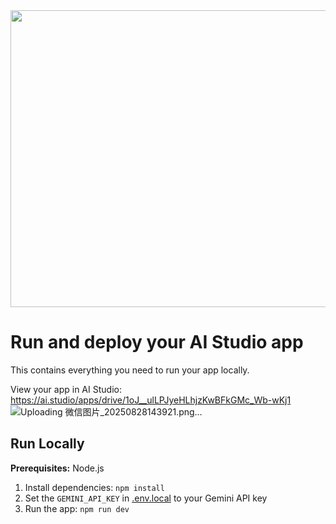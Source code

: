 <div align="center">
<img width="1200" height="475" alt="GHBanner" src="https://github.com/user-attachments/assets/0aa67016-6eaf-458a-adb2-6e31a0763ed6" />
</div>


# Run and deploy your AI Studio app

This contains everything you need to run your app locally.

View your app in AI Studio: https://ai.studio/apps/drive/1oJ__ulLPJyeHLhjzKwBFkGMc_Wb-wKj1
![Uploading 微信图片_20250828143921.png…]()

## Run Locally

**Prerequisites:**  Node.js


1. Install dependencies:
   `npm install`
2. Set the `GEMINI_API_KEY` in [.env.local](.env.local) to your Gemini API key
3. Run the app:
   `npm run dev`

